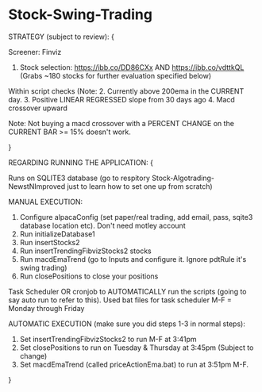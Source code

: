 # Stock-Swing-Trading

STRATEGY (subject to review):
{

Screener: Finviz
1. Stock selection: https://ibb.co/DD86CXx AND https://ibb.co/vdttkQL   (Grabs ~180 stocks for further evaluation specified below)


Within script checks (Note:
2. Currently above 200ema in the CURRENT day.
3. Positive LINEAR REGRESSED slope from 30 days ago
4. Macd crossover upward


Note: Not buying a macd crossover with a PERCENT CHANGE on the CURRENT BAR >= 15% doesn't work.


}







REGARDING RUNNING THE APPLICATION:
{

Runs on SQLITE3 database (go to respitory Stock-Algotrading-NewstNImproved just to learn how to set one up from scratch)


MANUAL EXECUTION:
1. Configure alpacaConfig (set paper/real trading, add email, pass, sqite3 database location etc). Don't need motley account
2. Run initializeDatabase1
3. Run insertStocks2
4. Run insertTrendingFibvizStocks2 stocks
5. Run macdEmaTrend (go to Inputs and configure it. Ignore pdtRule it's swing trading)
6. Run closePositions to close your positions


Task Scheduler OR cronjob to AUTOMATICALLY run the scripts (going to say auto run to refer to this). Used bat files for task scheduler
M-F = Monday through Friday

AUTOMATIC EXECUTION (make sure you did steps 1-3 in normal steps):
1. Set insertTrendingFibvizStocks2 to run M-F at 3:41pm
2. Set closePositions to run on Tuesday & Thursday at 3:45pm (Subject to change)
3. Set macdEmaTrend (called priceActionEma.bat) to run at 3:51pm M-F.


}






